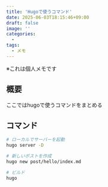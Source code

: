 ```yaml
---
title: 'Hugoで使うコマンド'
date: 2025-06-03T18:15:46+09:00
draft: false
image: ''
categories:
  - 
tags:
  - メモ
---
```


※これは個人メモです

## 概要
ここではhugoで使うコマンドをまとめる

## コマンド
```bash
# ローカルでサーバーを起動
hugo server -D

# 新しいポストを作成
hugo new post/hello/index.md

# ビルド
hugo

```